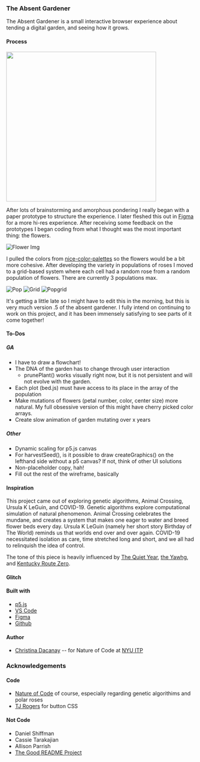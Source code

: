 <!-- Every README should start with an H1 -->

### The Absent Gardener

The Absent Gardener is a small interactive browser experience about tending a digital garden, and seeing how it grows.

#### Process

<img src="https://github.com/c-dacanay/absent-gardener/blob/master/images/wireframe.JPG" width="400" text-align="top">

After lots of brainstorming and amorphous pondering I really began with a paper prototype to structure the experience. I later fleshed this out in [Figma](https://www.figma.com/proto/bJeLfedG8qUAIls40RwDMa/Absent-Gardener-Playtest?node-id=2%3A3&viewport=438%2C-12%2C0.5&scaling=min-zoom) for a more hi-res experience. After receiving some feedback on the prototypes I began coding from what I thought was the most important thing: the flowers.

![Flower Img](https://github.com/c-dacanay/absent-gardener/blob/master/images/0polar.png)

I pulled the colors from [nice-color-palettes](https://www.npmjs.com/package/nice-color-palettes) so the flowers would be a bit more cohesive. After developing the variety in populations of roses I moved to a grid-based system where each cell had a random rose from a random population of flowers. There are currently 3 populations max.

![Pop](https://github.com/c-dacanay/absent-gardener/blob/master/images/1populations.png)
![Grid](https://github.com/c-dacanay/absent-gardener/blob/master/images/1grid.png)
![Popgrid](https://github.com/c-dacanay/absent-gardener/blob/master/images/1popgrids.png)

<!-- <img src=“https://github.com/c-dacanay/absent-gardener/blob/master/images/1populations.png”>
<img src=“https://github.com/c-dacanay/absent-gardener/blob/master/images/1grid.png”>
<img src=“”> -->

It's getting a little late so I might have to edit this in the morning, but this is very much version .5 of the absent gardener. I fully intend on continuing to work on this project, and it has been immensely satisfying to see parts of it come together!

<!-- ![Wireframe](https://github.com/c-dacanay/dwd-beautiful-day/blob/master/process/figma.png) -->

<!-- It is essential to describe how to set up your project -->

#### To-Dos

##### GA

- I have to draw a flowchart!
- The DNA of the garden has to change through user interaction
  - prunePlant() works visually right now, but it is not persistent and will not evolve with the garden.
- Each plot (bed.js) must have access to its place in the array of the population
- Make mutations of flowers (petal number, color, center size) more natural. My full obsessive version of this might have cherry picked color arrays.
- Create slow animation of garden mutating over x years

##### Other

- Dynamic scaling for p5.js canvas
- For harvestSeed(), is it possible to draw createGraphics() on the lefthand side without a p5 canvas? If not, think of other UI solutions
- Non-placeholder copy, hah!
- Fill out the rest of the wireframe, basically

#### Inspiration

This project came out of exploring genetic algorithms, Animal Crossing, Ursula K LeGuin, and COVID-19. Genetic algorithms explore computational simulation of natural phenomenon. Animal Crossing celebrates the mundane, and creates a system that makes one eager to water and breed flower beds every day. Ursula K LeGuin (namely her short story Birthday of The World) reminds us that worlds end over and over again. COVID-19 necessitated isolation as care, time stretched long and short, and we all had to relinquish the idea of control.

The tone of this piece is heavily influenced by [The Quiet Year](https://buriedwithoutceremony.com/the-quiet-year), [the Yawhg](http://www.theyawhg.com/), and [Kentucky Route Zero](http://kentuckyroutezero.com/).

#### Glitch

<!-- This project [is hosted on Glitch.](https://c-dacanay-dwd-beautiful-day.glitch.me/) -->

#### Built with

- [p5.js](https://p5js.org/)
- [VS Code](https://code.visualstudio.com/)
- [Figma](https://www.figma.com/)
- [Github](https://github.com)

#### Author

- [Christina Dacanay](http://cdacanay.com/) -- for Nature of Code at [NYU ITP](https://itp.nyu.edu)

### Acknowledgements

#### Code

- [Nature of Code](http://natureofcode.com) of course, especially regarding genetic algorithims and polar roses
- [TJ Rogers](https://codepen.io/tjrogers82/pen/feLhp) for button CSS

#### Not Code

- Daniel Shiffman
- Cassie Tarakajian
- Allison Parrish
- [The Good README Project](https://github.com/itp-dwd/2020-spring/blob/master/templates/readme-template.md)

